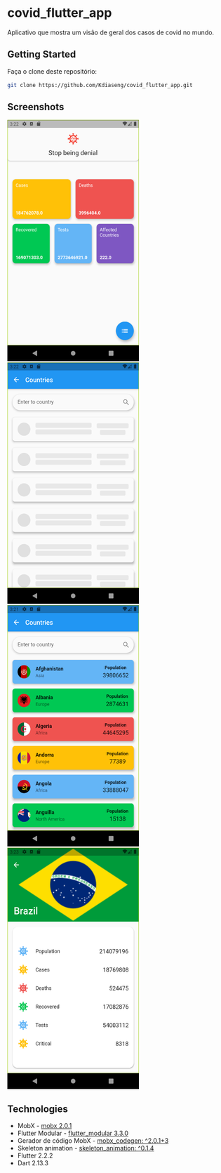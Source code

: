 # covid_flutter_app

Aplicativo que mostra um visão de geral dos casos de covid no mundo.

## Getting Started

Faça o clone deste repositório:
```bash
git clone https://github.com/Kdiaseng/covid_flutter_app.git
```
## Screenshots

<p align="left">
  <img src="screenshot/info_world.png" height= "550" width="300"> &nbsp;&nbsp;
   <img src="screenshot/loading.png" height= "550" width="300">&nbsp;&nbsp; 
   <img src="screenshot/list_country.png" height= "550" width="300">&nbsp;&nbsp;
  <img src="screenshot/details.png" height= "550" width="300"> &nbsp;&nbsp;
</p>

## Technologies
- MobX - [mobx 2.0.1](https://pub.dev/packages/mobx)
- Flutter Modular - [flutter_modular 3.3.0](https://pub.dev/packages/flutter_modular)
- Gerador de código MobX - [mobx_codegen: ^2.0.1+3](https://pub.dev/packages/mobx_codegen)
- Skeleton animation - [skeleton_animation: ^0.1.4](https://pub.dev/packages/skeleton_animation)
- Flutter 2.2.2
- Dart 2.13.3
